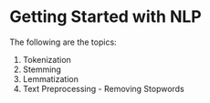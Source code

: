 # Getting Started with NLP

The  following are the topics:
1. Tokenization
2. Stemming
3. Lemmatization
4. Text Preprocessing - Removing Stopwords